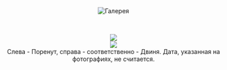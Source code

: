 &nbsp;

<p style='text-align: center'>
    <img src="/img/tit_gallery.jpg" alt='Галерея' />
</p>

<div align="center">
<br>

<a href="/gallery/porenut&dvinja.jpg"><img border=0 src="/gallery/porenut&dvinja_sm.jpg"></a>
<br>
<a href="/gallery/porenut&dvinja2.jpg"><img border=0 src="/gallery/porenut&dvinja2_sm.jpg"></a>
<br>
Слева - Поренут, справа - соответственно - Двиня. Дата, указанная на фотографиях, не считается.

</div>
